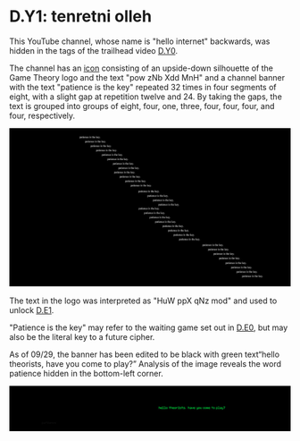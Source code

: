 # D.Y1: tenretni olleh

This YouTube channel, whose name is "hello internet" backwards, was hidden in the tags of the trailhead video [D.Y0](d.y0.md).

The channel has an [icon](.././assets/pre.d.y1.icon.png) consisting of an upside-down silhouette of the Game Theory logo and the text "pow zNb Xdd MnH" and a channel banner with the text "patience is the key" repeated 32 times in four segments of eight, with a slight gap at repetition twelve and 24.
By taking the gaps, the text is grouped into groups of eight, four, one, three, four, four, four, and four, respectively.

![Old channel banner](.././assets/pre.d.y1.banner.png)

The text in the logo was interpreted as "HuW ppX qNz mod" and used to unlock [D.E1](d.e1.md).

"Patience is the key" may refer to the waiting game set out in [D.E0](d.e0.md), but may also be the literal key to a future cipher.

As of 09/29, the banner has been edited to be black with green text“hello theorists, have you come to play?”
Analysis of the image reveals the word patience hidden in the bottom-left corner.

![New channel banner](.././assets/pre.d.y1.banner-new.png)
